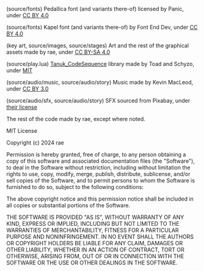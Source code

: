 (source/fonts) Pedallica font (and variants there-of) licensed by Panic, under [CC BY 4.0](https://creativecommons.org/licenses/by/4.0/)

(source/fonts) Kapel font (and variants there-of) by Font End Dev, under [CC BY 4.0](https://creativecommons.org/licenses/by/4.0/)

(key art, source/images, source/stages) Art and the rest of the graphical assets made by rae, under [CC BY-SA 4.0](https://creativecommons.org/licenses/by-sa/4.0/)

(source/play.lua) [Tanuk_CodeSequence](https://github.com/Schyzophrenic/Tanuk_CodeSequence) library made by Toad and Schyzo, under [MIT](https://github.com/Schyzophrenic/Tanuk_CodeSequence/blob/main/LICENSE)

(source/audio/music, source/audio/story) Music made by Kevin MacLeod, under [CC BY 3.0](https://creativecommons.org/licenses/by/3.0/)

(source/audio/sfx, source/audio/story) SFX sourced from Pixabay, under [their license](https://pixabay.com/service/terms/)

The rest of the code made by rae, except where noted.

MIT License

Copyright (c) 2024 rae

Permission is hereby granted, free of charge, to any person obtaining a copy
of this software and associated documentation files (the "Software"), to deal
in the Software without restriction, including without limitation the rights
to use, copy, modify, merge, publish, distribute, sublicense, and/or sell
copies of the Software, and to permit persons to whom the Software is
furnished to do so, subject to the following conditions:

The above copyright notice and this permission notice shall be included in all
copies or substantial portions of the Software.

THE SOFTWARE IS PROVIDED "AS IS", WITHOUT WARRANTY OF ANY KIND, EXPRESS OR
IMPLIED, INCLUDING BUT NOT LIMITED TO THE WARRANTIES OF MERCHANTABILITY,
FITNESS FOR A PARTICULAR PURPOSE AND NONINFRINGEMENT. IN NO EVENT SHALL THE
AUTHORS OR COPYRIGHT HOLDERS BE LIABLE FOR ANY CLAIM, DAMAGES OR OTHER
LIABILITY, WHETHER IN AN ACTION OF CONTRACT, TORT OR OTHERWISE, ARISING FROM,
OUT OF OR IN CONNECTION WITH THE SOFTWARE OR THE USE OR OTHER DEALINGS IN THE
SOFTWARE.
